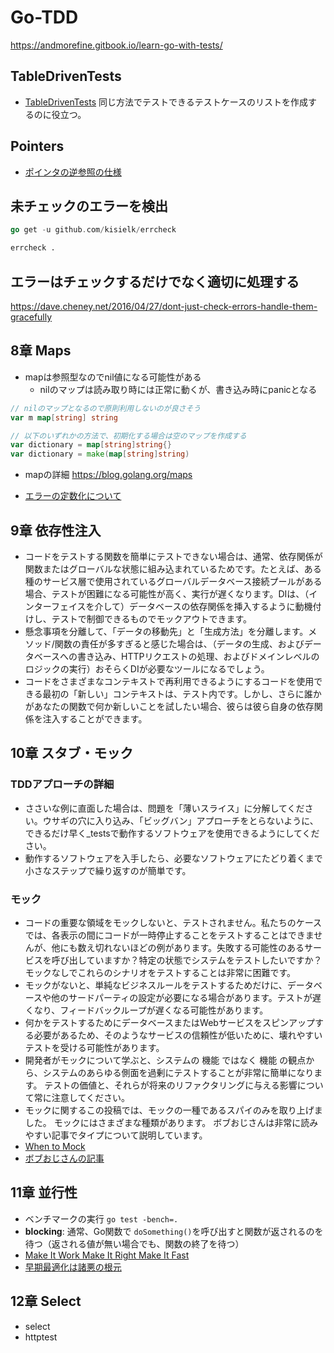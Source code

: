 # Go-TDD

https://andmorefine.gitbook.io/learn-go-with-tests/

## TableDrivenTests 
- [TableDrivenTests](https://github.com/golang/go/wiki/TableDrivenTests)
同じ方法でテストできるテストケースのリストを作成するのに役立つ。


## Pointers
- [ポインタの逆参照の仕様](https://golang.org/ref/spec#Method_values)

## 未チェックのエラーを検出
```go
go get -u github.com/kisielk/errcheck
```

```sh
errcheck .
```

## エラーはチェックするだけでなく適切に処理する
https://dave.cheney.net/2016/04/27/dont-just-check-errors-handle-them-gracefully

## 8章 Maps
- mapは参照型なのでnil値になる可能性がある
  - nilのマップは読み取り時には正常に動くが、書き込み時にpanicとなる

```go
// nilのマップとなるので原則利用しないのが良さそう
var m map[string] string

// 以下のいずれかの方法で、初期化する場合は空のマップを作成する
var dictionary = map[string]string{}
var dictionary = make(map[string]string)
```

- mapの詳細 https://blog.golang.org/maps

- [エラーの定数化について](https://dave.cheney.net/2016/04/07/constant-errors)

## 9章 依存性注入
- コードをテストする関数を簡単にテストできない場合は、通常、依存関係が関数またはグローバルな状態に組み込まれているためです。たとえば、ある種のサービス層で使用されているグローバルデータベース接続プールがある場合、テストが困難になる可能性が高く、実行が遅くなります。DIは、（インターフェイスを介して）データベースの依存関係を挿入するように動機付けし、テストで制御できるものでモックアウトできます。
- 懸念事項を分離して、「データの移動先」と「生成方法」を分離します。メソッド/関数の責任が多すぎると感じた場合は、（データの生成、およびデータベースへの書き込み、HTTPリクエストの処理、およびドメインレベルのロジックの実行）おそらくDIが必要なツールになるでしょう。
- コードをさまざまなコンテキストで再利用できるようにするコードを使用できる最初の「新しい」コンテキストは、テスト内です。しかし、さらに誰かがあなたの関数で何か新しいことを試したい場合、彼らは彼ら自身の依存関係を注入することができます。

## 10章 スタブ・モック
### TDDアプローチの詳細
- ささいな例に直面した場合は、問題を「薄いスライス」に分解してください。ウサギの穴に入り込み、「ビッグバン」アプローチをとらないように、できるだけ早く_testsで動作するソフトウェアを使用できるようにしてください。
- 動作するソフトウェアを入手したら、必要なソフトウェアにたどり着くまで小さなステップで繰り返すのが簡単です。

### モック
- コードの重要な領域をモックしないと、テストされません。私たちのケースでは、各表示の間にコードが一時停止することをテストすることはできませんが、他にも数え切れないほどの例があります。失敗する可能性のあるサービスを呼び出していますか？特定の状態でシステムをテストしたいですか？モックなしでこれらのシナリオをテストすることは非常に困難です。
- モックがないと、単純なビジネスルールをテストするためだけに、データベースや他のサードパーティの設定が必要になる場合があります。テストが遅くなり、フィードバックループが遅くなる可能性があります。
- 何かをテストするためにデータベースまたはWebサービスをスピンアップする必要があるため、そのようなサービスの信頼性が低いために、壊れやすいテストを受ける可能性があります。
- 開発者がモックについて学ぶと、システムの 機能 ではなく 機能 の観点から、システムのあらゆる側面を過剰にテストすることが非常に簡単になります。 テストの価値と、それらが将来のリファクタリングに与える影響について常に注意してください。
- モックに関するこの投稿では、モックの一種であるスパイのみを取り上げました。 モックにはさまざまな種類があります。 ボブおじさんは非常に読みやすい記事でタイプについて説明しています。
- [When to Mock](https://blog.cleancoder.com/uncle-bob/2014/05/10/WhenToMock.html)
- [ボブおじさんの記事](https://blog.cleancoder.com/uncle-bob/2014/05/14/TheLittleMocker.html)

## 11章 並行性
- ベンチマークの実行 `go test -bench=.`
- **blocking**: 通常、Go関数で `doSomething()`を呼び出すと関数が返されるのを待つ（返される値が無い場合でも、関数の終了を待つ）
- [Make It Work Make It Right Make It Fast](http://wiki.c2.com/?MakeItWorkMakeItRightMakeItFast)
- [早期最適化は諸悪の根元](http://wiki.c2.com/?PrematureOptimization)


## 12章 Select
- select
- httptest

